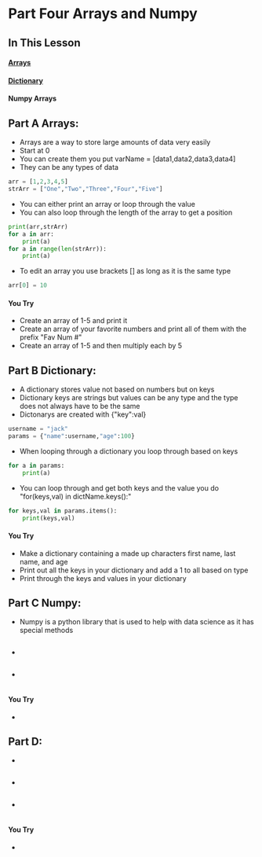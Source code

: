 # Part Four Arrays and Numpy

## In This Lesson
#### [Arrays](#part-a-arrays-)
#### [Dictionary](#part-b-dictionary-)
#### Numpy Arrays
#### 


## Part A Arrays:  
+ Arrays are a way to store large amounts of data very easily
+ Start at 0
+ You can create them you put varName = [data1,data2,data3,data4]
+ They can be any types of data
```python
arr = [1,2,3,4,5]
strArr = ["One","Two","Three","Four","Five"]
```
+ You can either print an array or loop through the value
+ You can also loop through the length of the array to get a position
```python
print(arr,strArr)
for a in arr:
    print(a)
for a in range(len(strArr)):
    print(a)
```
+ To edit an array you use brackets [] as long as it is the same type
```python
arr[0] = 10
```
#### You Try
+ Create an array of 1-5 and print it
+ Create an array of your favorite numbers and print all of them with the prefix "Fav Num #"
+ Create an array of 1-5 and then multiply each by 5


## Part B Dictionary: 
+ A dictionary stores value not based on numbers but on keys
+ Dictionary keys are strings but values can be any type and the type does not always have to be the same 
+ Dictonarys are created with {"key":val}
```python
username = "jack"
params = {"name":username,"age":100}
```
+ When looping through a dictionary you loop through based on keys 
```python
for a in params:
    print(a)
```
+ You can loop through and get both keys and the value you do "for(keys,val) in dictName.keys():"
```python
for keys,val in params.items():
    print(keys,val)
```
#### You Try
+ Make a dictionary containing a made up characters first name, last name, and age
+ Print out all the keys in your dictionary and add a 1 to all based on type
+ Print through the keys and values in your dictionary


## Part C Numpy: 
+ Numpy is a python library that is used to help with data science as it has special methods 
```python

```
+ 
```python

```
+ 
```python

```
#### You Try
+ 

## Part D: 
+ 
```python

```
+ 
```python

```
+ 
```python

```
#### You Try
+ 